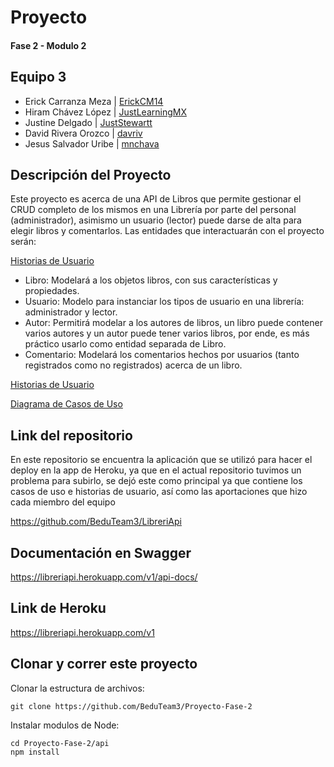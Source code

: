 # Proyecto 

#### Fase 2 - Modulo 2
## Equipo 3
- Erick Carranza Meza | [ErickCM14](https://github.com/ErickCM14)
- Hiram Chávez López | [JustLearningMX](https://github.com/JustLearningMX)
- Justine Delgado | [JustStewartt](https://github.com/JustStewartt)
- David Rivera Orozco | [davriv](https://github.com/davriv)
- Jesus Salvador Uribe | [mnchava](https://github.com/mnchava)

## Descripción del Proyecto
Este proyecto es acerca de una API de Libros que permite gestionar el CRUD completo de los mismos en una Librería por parte del personal (administrador), asimismo un usuario (lector) puede darse de alta para elegir libros y comentarlos. Las entidades que interactuarán con el proyecto serán:

[Historias de Usuario](https://github.com/BeduTeam3/Proyecto-Fase-2/blob/develop/UserStories.md)
- Libro: Modelará a los objetos libros, con sus características y propiedades.
- Usuario: Modelo para instanciar los tipos de usuario en una librería: administrador y lector.
- Autor: Permitirá modelar a los autores de libros, un libro puede contener varios autores y un autor puede tener varios libros, por ende, es más práctico usarlo como entidad separada de Libro.
- Comentario: Modelará los comentarios hechos por usuarios (tanto registrados como no registrados) acerca de un libro.

[Historias de Usuario](https://github.com/BeduTeam3/Proyecto-Fase-2/blob/main/Historias-CasosDeUso.pptx)

[Diagrama de Casos de Uso](https://github.com/BeduTeam3/Proyecto-Fase-2/blob/main/BeduF2M2-CasosDeUso.drawio.png)

## Link del repositorio
En este repositorio se encuentra la aplicación que se utilizó para hacer el deploy en la app de Heroku, ya que en el actual repositorio tuvimos un problema para subirlo, se dejó este como principal ya que contiene los casos de uso e historias de usuario, así como las aportaciones que hizo cada miembro del equipo

https://github.com/BeduTeam3/LibreriApi

## Documentación en Swagger
https://libreriapi.herokuapp.com/v1/api-docs/

## Link de Heroku
https://libreriapi.herokuapp.com/v1

## Clonar y correr este proyecto

Clonar la estructura de archivos:
```
git clone https://github.com/BeduTeam3/Proyecto-Fase-2
```
Instalar modulos de Node:
```
cd Proyecto-Fase-2/api
npm install
```

